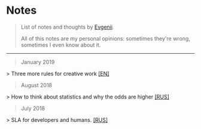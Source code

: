 # Notes

> List of notes and thoughts by [Evgenii](https://twitter.com/_elergy_).   
> 
> All of this notes are my personal opinions: sometimes they're wrong, sometimes I even know about it.
---
> January 2019

\> Three more rules for creative work [[EN]](articles/en/creative-rules.md)

> August 2018

\> How to think about statistics and why the odds are higher [[RUS]](articles/ru/statistics.md)

> July 2018

\> SLA for developers and humans. [[RUS]](articles/ru/sla.md) 